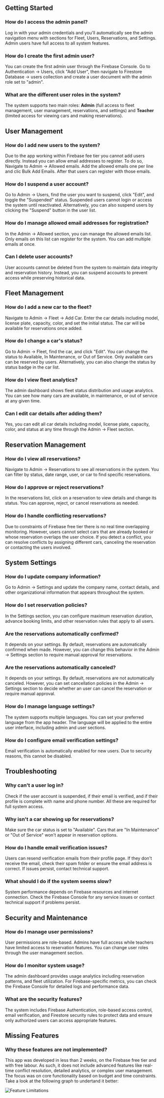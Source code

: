## Getting Started

### How do I access the admin panel?

Log in with your admin credentials and you'll automatically see the admin navigation menu with sections for Fleet, Users, Reservations, and Settings. Admin users have full access to all system features.

### How do I create the first admin user?

You can create the first admin user through the Firebase Console. Go to Authentication → Users, click "Add User", then navigate to Firestore Database → users collection and create a user document with the admin role set to "admin".

### What are the different user roles in the system?

The system supports two main roles: **Admin** (full access to fleet management, user management, reservations, and settings) and **Teacher** (limited access for viewing cars and making reservations).

## User Management

### How do I add new users to the system?

Due to the app working within Firebase fee tier you cannot add users directly. Instead you can allow email addresses to register. To do so, Navigate to Admin → Allowed emails. Add the allowed emails one per line and clic Bulk Add Emails. After that users can register with those emails.

### How do I suspend a user account?

Go to Admin → Users, find the user you want to suspend, click "Edit", and toggle the "Suspended" status. Suspended users cannot login or access the system until reactivated. Alternatively, you can also suspend users by clicking the "Suspend" button in the user list.

### How do I manage allowed email addresses for registration?

In the Admin → Allowed section, you can manage the allowed emails list. Only emails on this list can register for the system. You can add multiple emails at once.

### Can I delete user accounts?

User accounts cannot be deleted from the system to maintain data integrity and reservation history. Instead, you can suspend accounts to prevent access while preserving historical data.

## Fleet Management

### How do I add a new car to the fleet?

Navigate to Admin → Fleet → Add Car. Enter the car details including model, license plate, capacity, color, and set the initial status. The car will be available for reservations once added.

### How do I change a car's status?

Go to Admin → Fleet, find the car, and click "Edit". You can change the status to Available, In Maintenance, or Out of Service. Only available cars can be reserved by users. Alternatively, you can also change the status by status badge in the car list.

### How do I view fleet analytics?

The admin dashboard shows fleet status distribution and usage analytics. You can see how many cars are available, in maintenance, or out of service at any given time.

### Can I edit car details after adding them?

Yes, you can edit all car details including model, license plate, capacity, color, and status at any time through the Admin → Fleet section.

## Reservation Management

### How do I view all reservations?

Navigate to Admin → Reservations to see all reservations in the system. You can filter by status, date range, user, or car to find specific reservations.

### How do I approve or reject reservations?

In the reservations list, click on a reservation to view details and change its status. You can approve, reject, or cancel reservations as needed.

### How do I handle conflicting reservations?

Due to constraints of Firebase free tier there is no real time overlapping monitoring. However, users cannot select cars that are already booked or whose reservation overlaps the user choice. If you detect a conflict, you can resolve conflicts by assigning different cars, canceling the reservation or contacting the users involved.

## System Settings

### How do I update company information?

Go to Admin → Settings and update the company name, contact details, and other organizational information that appears throughout the system.

### How do I set reservation policies?

In the Settings section, you can configure maximum reservation duration, advance booking limits, and other reservation rules that apply to all users.

### Are the reservations automatically confirmed?

It depends on your settings. By default, reservations are automatically confirmed when made. However, you can change this behavior in the Admin → Settings section to require manual approval for reservations.

### Are the reservations automatically canceled?

It depends on your settings. By default, reservations are not automatically canceled. However, you can set cancellation policies in the Admin → Settings section to decide whether an user can cancel the reservation or require manual approval.

### How do I manage language settings?

The system supports multiple languages. You can set your preferred language from the app header. The language will be applied to the entire user interface, including admin and user sections.

### How do I configure email verification settings?

Email verification is automatically enabled for new users. Due to security reasons, this cannot be disabled.

## Troubleshooting

### Why can't a user log in?

Check if the user account is suspended, if their email is verified, and if their profile is complete with name and phone number. All these are required for full system access.

### Why isn't a car showing up for reservations?

Make sure the car status is set to "Available". Cars that are "In Maintenance" or "Out of Service" won't appear in reservation options.

### How do I handle email verification issues?

Users can resend verification emails from their profile page. If they don't receive the email, check their spam folder or ensure the email address is correct. If issues persist, contact technical support.

### What should I do if the system seems slow?

System performance depends on Firebase resources and internet connection. Check the Firebase Console for any service issues or contact technical support if problems persist.

## Security and Maintenance

### How do I manage user permissions?

User permissions are role-based. Admins have full access while teachers have limited access to reservation features. You can change user roles through the user management section.

### How do I monitor system usage?

The admin dashboard provides usage analytics including reservation patterns, and fleet utilization. For Firebase-specific metrics, you can check the Firebase Console for detailed logs and performance data.

### What are the security features?

The system includes Firebase Authentication, role-based access control, email verification, and Firestore security rules to protect data and ensure only authorized users can access appropriate features.

## Missing Features

### Why these features are not implemented?

This app was developed in less than 2 weeks, on the Firebase free tier and with free labour. As such, it does not include advanced features like real-time conflict resolution, detailed analytics, or complex user management. The focus was on core functionality based on budget and time constraints. Take a look at the following graph to undertand it better:

![Feature Limitations](/assets/FastCheapGood.webp)
